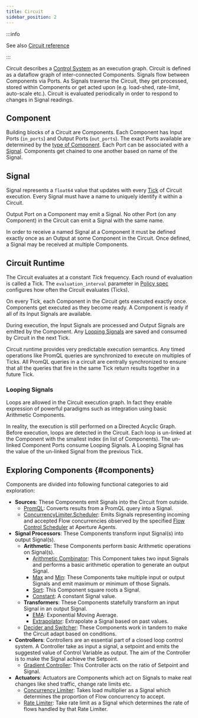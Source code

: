```yaml
---
title: Circuit
sidebar_position: 2
---
```


:::info

See also [Circuit reference][circuit-reference]

:::

Circuit describes a [Control System][control-system] as an execution graph.
Circuit is defined as a dataflow graph of inter-connected Components. Signals
flow between Components via Ports. As Signals traverse the Circuit, they get
processed, stored within Components or get acted upon (e.g. load-shed,
rate-limit, auto-scale etc.). Circuit is evaluated periodically in order to
respond to changes in Signal readings.

## Component

Building blocks of a Circuit are Components. Each Component has Input Ports
(`in_ports`) and Output Ports (`out_ports`). The exact Ports available are
determined by the [type of Component][components]. Each Port can be associated
with a [Signal][signal]. Components get chained to one another based on name of
the Signal.

## Signal

Signal represents a `float64` value that updates with every [Tick][tick] of
Circuit execution. Every Signal must have a name to uniquely identify it within
a Circuit.

Output Port on a Component may emit a Signal. No other Port (on any Component)
in the Circuit can emit a Signal with the same name.

In order to receive a named Signal at a Component it must be defined exactly
once as an Output at some Component in the Circuit. Once defined, a Signal may
be received at multiple Components.

## Circuit Runtime

The Circuit evaluates at a constant _Tick_ frequency. Each round of evaluation
is called a Tick. The `evaluation_interval` parameter in [Policy
spec][policy-reference] configures how often the Circuit evaluates (Ticks).

On every Tick, each Component in the Circuit gets executed exactly once.
Components get executed as they become ready. A Component is ready if all of its
Input Signals are available.

During execution, the Input Signals are processed and Output Signals are emitted
by the Component. Any [Looping Signals][looping-signals] are saved and consumed
by Circuit in the next Tick.

Circuit runtime provides very predictable execution semantics. Any timed
operations like PromQL queries are synchronized to execute on multiples of
Ticks. All PromQL queries in a circuit are centrally synchronized to ensure that
all the queries that fire in the same Tick return results together in a future
Tick.

### Looping Signals

Loops are allowed in the Circuit execution graph. In fact they enable expression
of powerful paradigms such as integration using basic Arithmetic Components.

In reality, the execution is still performed on a Directed Acyclic Graph. Before
execution, loops are detected in the Circuit. Each loop is un-linked at the
Component with the smallest index (in list of Components). The un-linked
Component Ports consume Looping Signals. A Looping Signal has the value of the
un-linked Signal from the previous Tick.

## Exploring Components {#components}

Components are divided into following functional categories to aid exploration:

- **Sources**: These Components emit Signals into the Circuit from outside.
  - [PromQL][promql-reference]: Converts results from a PromQL query into a
    Signal.
  - [ConcurrencyLimiter.Scheduler][scheduler-reference]: Emits Signals
    representing incoming and accepted Flow concurrencies observed by the
    specified [Flow Control Scheduler][flow-control-scheduler] at Aperture
    Agents.
- **Signal Processors**: These Components transform input Signal(s) into output
  Signal(s).
  - **Arithmetic**: These Components perform basic Arithmetic operations on
    Signal(s).
    - [Arithmetic Combinator](/references/configuration/policy.md#v1-arithmetic-combinator):
      This Component takes two input Signals and performs a basic arithmetic
      operation to generate an output Signal.
    - [Max](/references/configuration/policy.md#v1-max) and
      [Min](/references/configuration/policy.md#v1-min): These Components take
      multiple input or output Signals and emit maximum or minimum of those
      Signals.
    - [Sqrt](/references/configuration/policy.md#v1-sqrt): This Component square
      roots a Signal.
    - [Constant](/references/configuration/policy.md#v1-constant): A constant
      Signal value.
  - **Transformers**: These Components statefully transform an input Signal in
    an output Signal.
    - [EMA](/references/configuration/policy.md#v1-e-m-a): Exponential Moving
      Average.
    - [Extrapolator](/references/configuration/policy.md#v1-extrapolator):
      Extrapolate a Signal based on past values.
  - [Decider and Switcher](/references/configuration/policy.md#v1-decider):
    These Components work in tandem to make the Circuit adapt based on
    conditions.
- **Controllers**: Controllers are an essential part of a closed loop control
  system. A Controller take as input a signal, a setpoint and emits the
  suggested value of Control Variable as output. The aim of the Controller is to
  make the Signal achieve the Setpoint.
  - [Gradient Controller](/references/configuration/policy.md#v1-gradient-controller):
    This Controller acts on the ratio of Setpoint and Signal.
- **Actuators**: Actuators are Components which act on Signals to make real
  changes like shed traffic, change rate limits etc.
  - [Concurrency Limiter](/references/configuration/policy.md#v1-concurrency-limiter):
    Takes load multiplier as a Signal which determines the proportion of Flow
    concurrency to accept.
  - [Rate Limiter](/references/configuration/policy.md#v1-rate-limiter): Take
    rate limit as a Signal which determines the rate of flows handled by that
    Rate Limiter.

[control-system]: https://en.wikipedia.org/wiki/Control_system
[tick]: #runtime
[signal]: #signal
[looping-signals]: #looping-signals
[components]: #components
[policy-reference]: /references/configuration/policy.md#v1-policy
[circuit-reference]: /references/configuration/policy.md#v1-circuit
[promql-reference]: /references/configuration/policy.md#v1-prom-q-l
[scheduler-reference]: /references/configuration/policy.md#v1-scheduler
[flow-control-scheduler]: ../flow-control/concurrency-limiter.md#scheduler
